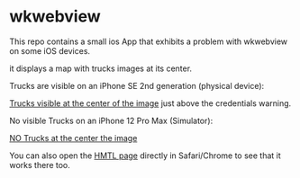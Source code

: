 # wkwebview

This repo contains a small ios App that exhibits a problem with wkwebview on some iOS devices.

it displays a map with trucks images at its center.

Trucks are visible on an iPhone SE 2nd generation (physical device):

[Trucks visible at the center of the image](https://github.com/omatrot/wkwebview/blob/main/iPhone%20SE%202nd%20gen%20trucks%20are%20ok.jpeg) just above the credentials warning.

No visible Trucks on an iPhone 12 Pro Max (Simulator):

[NO Trucks at the center the image](https://github.com/omatrot/wkwebview/blob/main/Simulator%20Screen%20Shot%20-%20iPhone%2012%20Pro%20Max%20-%202021-01-29%20at%2009.22.19%20Trucks%20are%20invisible.png)

You can also open the [HMTL page](https://github.com/omatrot/wkwebview/blob/main/wkwebview/map.html) directly in Safari/Chrome to see that it works there too.
